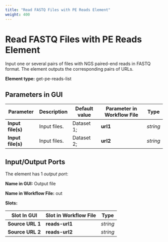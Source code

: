 ```yaml
---
title: "Read FASTQ Files with PE Reads Element"
weight: 400
---
```


# Read FASTQ Files with PE Reads Element

Input one or several pairs of files with NGS paired-end reads in FASTQ format. The element outputs the corresponding pairs of URLs.

**Element type:** get-pe-reads-list

Parameters in GUI
-----------------

| Parameter       | Description  | Default value  | Parameter in Workflow File | Type   |
|-----------------|--------------|----------------|----------------------------|--------|
| **Input file(s)** | Input files. | Dataset 1;     | **url1**                   | _string_ |
| **Input file(s)** | Input files. | Dataset 2;     | **url2**                   | _string_ |

Input/Output Ports
------------------

The element has 1 _output port_:

**Name in GUI:** Output file

**Name in Workflow File:** out

**Slots:**

| Slot In GUI     | Slot in Workflow File | Type     |
|-----------------|-----------------------|----------|
| **Source URL 1** | **reads-url1**        | _string_ |
| **Source URL 2** | **reads-url2**        | _string_ |